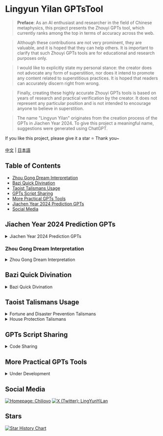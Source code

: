 # Lingyun Yilan GPTsTool

> **Preface**: As an AI enthusiast and researcher in the field of Chinese metaphysics, this project presents the Zhouyi GPTs tool, which currently ranks among the top in terms of accuracy across the web.

> Although these contributions are not very prominent, they are valuable, and it is hoped that they can help others. It is important to clarify that such Zhouyi GPTs tools are for educational and research purposes only.

> I would like to explicitly state my personal stance: the creator does not advocate any form of superstition, nor does it intend to promote any content related to superstitious practices. It is hoped that readers can accurately discern right from wrong.

> Finally, creating these highly accurate Zhouyi GPTs tools is based on years of research and practical verification by the creator. It does not represent any particular position and is not intended to encourage anyone to believe in superstition.

> The name "Lingyun Yilan" originates from the creation process of the GPTs in Jiachen Year 2024. To give this project a meaningful name, suggestions were generated using ChatGPT.

If you like this project, please give it a star ⭐ Thank you~

[中文](./README.md) | [日本語](./README_Japanese.md)

## Table of Contents
- [Zhou Gong Dream Interpretation](#zhou-gong-dream-interpretation)
- [Bazi Quick Divination](#bazi-quick-divination)
- [Taoist Talismans Usage](#taoist-talismans-usage)
- [GPTs Script Sharing](#gpts-script-sharing)
- [More Practical GPTs Tools](#more-practical-gpts-tools)
- [Jiachen Year 2024 Prediction GPTs](#jiachen-year-2024-prediction-gpts)
- [Social Media](#social-media)

## Jiachen Year 2024 Prediction GPTs
<details>
<summary>Jiachen Year 2024 Prediction GPTs</summary>

#### [Jiachen Year 2024 Prediction GPTs](https://chatgpt.com/g/g-mp3gLcbXr-xiao-liu-ren-ling-yun-yi-lan)

##### Changelog

- 2024-02-20

  Created Jiachen Year 2024 Prediction GPTs Tool

- 2024-02-22

  Added monthly predictions for Jiachen Year 2024

- 2024-02-27

  Added climate change predictions for Jiachen Year 2024

- 2024-02-28

  Added Five Elements preferences for Jiachen Year 2024

- 2024-02-29

  Added Heavenly Stems and Earthly Branches relationship predictions for Jiachen Year 2024

- 2024-10-1

  Closed Jiachen Year 2024 Prediction GPTs Tool

</details>

### Zhou Gong Dream Interpretation
<details>
<summary>Zhou Gong Dream Interpretation</summary>

> There is a Chinese saying: "Officials ask about punishments, the rich ask about disasters, and common people ask about fortune."

> No matter whether you are rich or poor, whether you are an official or a commoner, you cannot avoid the seven disasters and eight hardships.

> Dreams are a psychological activity during sleep; they are neither divine revelations nor out-of-body experiences unrelated to the person. Therefore, only through scientific analysis of dreams can the link between dreams and real life be revealed.

#### [Zhou Gong Dream Interpretation GPTs](https://chatgpt.com/g/g-AYIr58KIj-zhou-gong-jie-meng-ling-yun-yi-lan)

<div align="center">
  <a href="https://github.com/Chiliovo/Lingyun-Yilan/blob/main/Zhou%20Gong's%20Dream%20Interpretation/Demo.mp4?raw=true" download="ZhouGong-Dream-Interpretation.mp4">
    <img src="https://github.com/Chiliovo/Lingyun-Yilan/blob/main/Zhou%20Gong's%20Dream%20Interpretation/Demo.gif?raw=true" alt="The Most Accurate Zhou Gong Dream Interpretation AI GPTs" style="width:80%; border-radius:10px; transition: transform .2s;" onmouseover="this.style.transform='scale(1.05)'" onmouseout="this.style.transform='scale(1)'">
  </a>
  <p><em>Experience the Video Interpretation Now</em></p>
</div>

##### Changelog

- 2024-08-15

  Created Zhou Gong Dream Interpretation GPTs Tool

- 2024-08-16

  Added dream interpretation for characters, love and relationships, marriage, social activities, business activities, daily behaviors, daily details, colors and tastes, psychological activities, mythology, legal activities, military activities, flora, horror events, atmospheric phenomena, mining, natural flames, flying birds, flying insects, aquatic creatures, and land animals

- 2024-08-17

  Added dream interpretation for houses, architecture, and furniture

- 2024-08-18

  Fixed known issues

- 2024-10-2

  Fixed known issues

</details>

## Bazi Quick Divination
<details>
<summary>Bazi Quick Divination</summary>

> In this world, there is no absolute distinction between good and bad people, only those who can enhance one's energy and those who deplete it.

> A person's behavioral patterns can be represented by the Four Pillars (Bazi) model, which means that specific time, space, characters, and actions together determine the final result.

> At the moment of an individual's birth, the energy of the terrestrial magnetic field is infused into their body, thereby influencing their life trajectory to some extent. This is what is meant by fate.

#### [Bazi Quick Divination GPTs](https://chatgpt.com/g/g-80MQmH27m-ba-zi-su-duan-ling-yun-yi-lan)

<div align="center">
  <a href="https://github.com/Chiliovo/Lingyun-Yilan/blob/main/AI%20fortune-telling/freecompress-AI%20fortune-telling.mp4?raw=true" download="AI-fortune-telling.mp4">
    <img src="https://github.com/Chiliovo/Lingyun-Yilan/blob/main/AI%20fortune-telling/AI%20fortune-telling.gif?raw=true" alt="Bazi Quick Divination Demonstration Video" style="width:80%; border-radius:10px;">
  </a>
  <p><em>Experience the Video Interpretation Now</em></p>
</div>

##### Changelog

- 2024-10-1

  Created Bazi Quick Divination GPTs Tool

- 2024-10-3

  Fixed charting issues

- 2024-10-5

  Updated to Version 1.6

- 2024-10-6

  Adjusted charting issues (Recommended to directly upload chart images or provide the Four Pillars: e.g., Renyin Year, Renyin Month, Renyin Day, Renyin Hour, Male)

</details>

## Taoist Talismans Usage

<details>
<summary>Fortune and Disaster Prevention Talismans</summary>

**[Transmitting](https://github.com/Chiliovo)**

</details>

<details>
<summary>House Protection Talismans</summary>

**[Transmitting](https://github.com/Chiliovo)**

</details>

## GPTs Script Sharing

<details>
<summary>Code Sharing</summary>

```jsx
To be shared when the project is completed.
```
</details>

## More Practical GPTs Tools

<details>
<summary>Under Development</summary>

**[More practical Chinese metaphysics GPTs tools are coming soon](https://github.com/Chiliovo)**

</details>

## Social Media
[![Homepage: Chiliovo](https://img.shields.io/badge/GitHub-Chiliovo-green?style=social&logo=github)](https://github.com/Chiliovo)
[![X (Twitter): LingYunYiLan](https://img.shields.io/twitter/follow/LingyunYilan?style=social)](https://twitter.com/LingyunYilan)

## Stars
[![Star History Chart](https://api.star-history.com/svg?repos=LingYunYiLan/GPTsTool&type=Timeline)](https://star-history.com/#LingYunYiLan/GPTsTool&Timeline)

